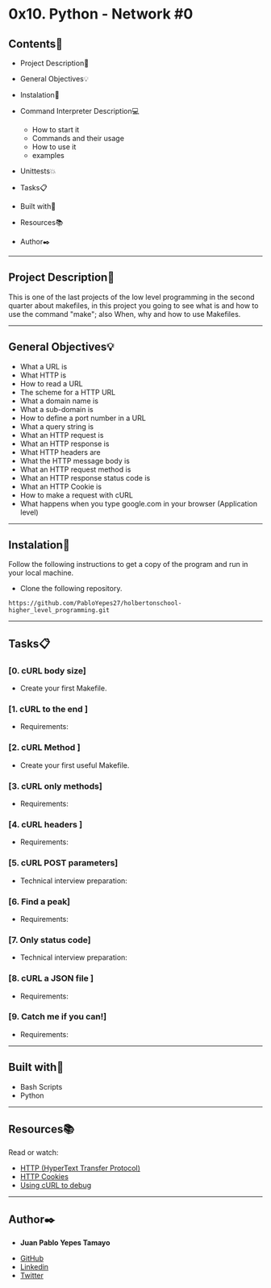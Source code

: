 # 0x10. Python - Network #0
 
 
## Contents:open_file_folder:
 
- Project Description:newspaper:
- General Objectives:bulb:
- Instalation:wrench:
- Command Interpreter Description:computer:
 
	* How to start it
	* Commands and their usage
	* How to use it
	* examples
 
- Unittests:boom:
- Tasks:clipboard:
- Built with:hammer:
- Resources:books:
- Author:black_nib:
 
---
 
## Project Description:newspaper:
 
This is one of the last projects of the low level programming in the second quarter about makefiles, in this project you going to see what is and how to use the command "make"; also When, why and how to use Makefiles.
 
---
 
## General Objectives:bulb:
 
* What a URL is
* What HTTP is
* How to read a URL
* The scheme for a HTTP URL
* What a domain name is
* What a sub-domain is
* How to define a port number in a URL
* What a query string is
* What an HTTP request is
* What an HTTP response is
* What HTTP headers are
* What the HTTP message body is
* What an HTTP request method is
* What an HTTP response status code is
* What an HTTP Cookie is
* How to make a request with cURL
* What happens when you type google.com in your browser (Application level)
 
---
 
## Instalation:wrench:
 
Follow the following instructions to get a copy of the program and run in your local machine.
 
* Clone the following repository.
```
https://github.com/PabloYepes27/holbertonschool-higher_level_programming.git
```
---
 
## Tasks:clipboard:
 
### [0. cURL body size]
* Create your first Makefile.
 
 
### [1. cURL to the end ]
* Requirements:
 
 
### [2. cURL Method ]
* Create your first useful Makefile.
 
 
### [3. cURL only methods]
* Requirements:
 
 
### [4. cURL headers ]
* Requirements:
 
 
### [5. cURL POST parameters]
* Technical interview preparation: 
 
 
### [6. Find a peak]
* Requirements:


### [7. Only status code]
* Technical interview preparation: 
 
 
### [8. cURL a JSON file ]
* Requirements:
 
 
### [9. Catch me if you can!] 
* Requirements:

---
 
## Built with:hammer:

* Bash Scripts
* Python
 
---
 
## Resources:books:
 
Read or watch:
* [HTTP (HyperText Transfer Protocol) ](https://www.ntu.edu.sg/home/ehchua/programming/webprogramming/http_basics.html)
* [HTTP Cookies](https://developer.mozilla.org/en-US/docs/Web/HTTP/Cookies)
* [Using cURL to debug](https://intranet.hbtn.io/concepts/51)
 
---
 
## Author:black_nib:
 
* **Juan Pablo Yepes Tamayo**
 - [GitHub](https://github.com/PabloYepes27)
 - [Linkedin](https://www.linkedin.com/in/pablo-yepes-120495)
 - [Twitter](https://twitter.com/pabloyepes27)